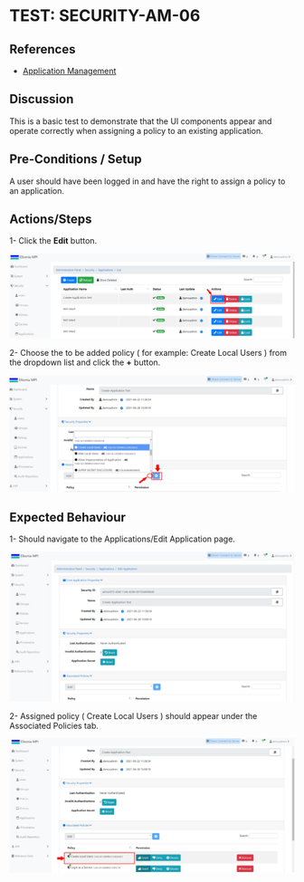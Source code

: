 # TEST: SECURITY-AM-06

## References

* [Application Management](../../../../operations/security-administration/application-management.md)

## Discussion

This is a basic test to demonstrate that the UI components appear and operate correctly when assigning a policy to an existing application.

## Pre-Conditions / Setup

 A user should have been logged in and have the right to assign a policy to an application.

## Actions/Steps

1- Click the **Edit** button.

![](../../../../../.gitbook/assets/19%20%281%29.jpg)

2- Choose the to be added policy \( for example: Create Local Users \) from the dropdown list and click the **+** button.

![](../../../../../.gitbook/assets/20%20%281%29.jpg)

## Expected Behaviour

1- Should navigate to the Applications/Edit Application page.

![](../../../../../.gitbook/assets/20%20%282%29.jpg)

2- Assigned policy \( Create Local Users \) should appear under the Associated Policies tab.

![](../../../../../.gitbook/assets/21.jpg)

